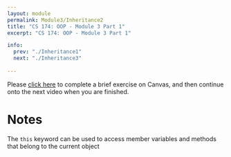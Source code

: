 ```yaml
---
layout: module
permalink: Module3/Inheritance2
title: "CS 174: OOP - Module 3 Part 1"
excerpt: "CS 174: OOP - Module 3 Part 1"

info:
  prev: "./Inheritance1"
  next: "./Inheritance3"
  
---
```


Please <a href = "https://ursinus.instructure.com/courses/11017/quizzes/10580/take" target="_blank">click here</a> to complete a brief exercise on Canvas, and then continue onto the next video when you are finished.

<h1>Notes</h1>
<p>
The <code>this</code> keyword can be used to access member variables and methods that belong to the current object
</p>